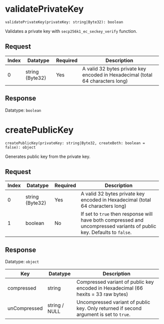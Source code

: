 # validatePrivateKey

`validatePrivateKey(privateKey: string|Byte32): boolean`

Validates a private key with `secp256k1_ec_seckey_verify` function.

## Request

| Index | Datatype        | Required | Description                                                                                                            |
|-------|-----------------|----------|------------------------------------------------------------------------------------------------------------------------|
| 0     | string (Byte32) | Yes      | A valid 32 bytes private key encoded in Hexadecimal (total 64 characters long)                                         |

## Response

Datatype: `boolean`

# createPublicKey

`createPublicKey(privateKey: string|Byte32, createBoth: boolean = false): object`

Generates public key from the private key.

## Request

| Index | Datatype        | Required | Description                                                                                                            |
|-------|-----------------|----------|------------------------------------------------------------------------------------------------------------------------|
| 0     | string (Byte32) | Yes      | A valid 32 bytes private key encoded in Hexadecimal (total 64 characters long)                                         |
| 1     | boolean         | No       | If set to `true` then response will have both compressed and uncompressed variants of public key. Defaults to `false`. |

## Response

Datatype: `object`

| Key          | Datatype      | Description                                                                            |
|--------------|---------------|----------------------------------------------------------------------------------------|
| compressed   | string        | Compressed variant of public key encoded in Hexadecimal (66 hexits = 33 raw bytes)     |
| unCompressed | string / NULL | Uncompressed variant of public key. Only returned if second argument is set to `true`. |

